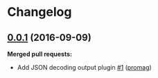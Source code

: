 # Changelog

## [0.0.1](https://github.com/uphold/json-output/tree/0.0.1) (2016-09-09)
**Merged pull requests:**

- Add JSON decoding output plugin [\#1](https://github.com/uphold/json-output/pull/1) ([promag](https://github.com/promag))

